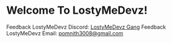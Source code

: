 # Welcome To LostyMeDevz!

Feedback LostyMeDevz Discord: [LostyMeDevz Gang](https://discord.gg/Erw3w8r9xa)
Feedback LostyMeDevz Email: pomnith3008@gmail.com
